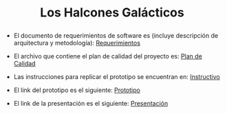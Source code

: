 # <p align="center" >Los Halcones Galácticos </p>

- El documento de requerimientos de software es (incluye descripción de arquitectura y metodología): [Requerimientos](https://github.com/Ingenieria-de-Software-ITAM-2020/Halcones_Galacticos/blob/main/Requerimientos.md)


- El archivo que contiene el plan de calidad del proyecto es:
[Plan de Calidad](https://github.com/Ingenieria-de-Software-ITAM-2020/Halcones_Galacticos/blob/main/Test%20Plan.md)

- Las instrucciones para replicar el prototipo se encuentran en: 
[Instructivo](https://github.com/Ingenieria-de-Software-ITAM-2020/Halcones_Galacticos/blob/main/Instructivo.md)

- El link del prototipo es el siguiente:
[Prototipo](https://pr.to/9Q0PLU/)


- El link de la presentación es el siguiente:
[Presentación](https://docs.google.com/presentation/d/1jmVibGQ88-eMewvKo2rYXoLNsia_uKSerfT74GW0BVw/edit#slide=id.p)
